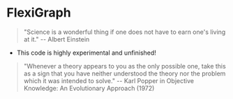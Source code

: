 # FlexiGraph

> "Science is a wonderful thing if one does not have to earn one's living at it." -- Albert Einstein

* This code is highly experimental and unfinished!

> "Whenever a theory appears to you as the only possible one, take this as a sign that you have neither understood the theory nor the problem which it was intended to solve." --
Karl Popper in Objective Knowledge: An Evolutionary Approach (1972)